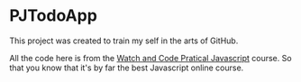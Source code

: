 # PJTodoApp
This project was created to train my self in the arts of GitHub.

All the code here is from the [Watch and Code Pratical Javascript](https://watchandcode.com/) course. So that you know that it's by far the best Javascript online course. 
